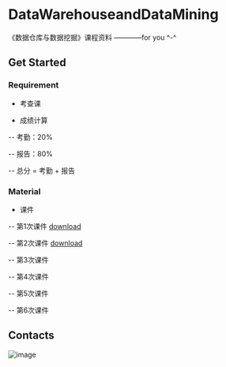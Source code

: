# DataWarehouseandDataMining
《数据仓库与数据挖掘》课程资料     ————for you ^-^

## Get Started

### Requirement

- 考查课

- 成绩计算

-- 考勤：20%

-- 报告：80%

-- 总分 = 考勤 + 报告

### Material

- 课件

-- 第1次课件 [download](https://ren98feng.github.io/attachments/DWDM-20200912a.pdf)

-- 第2次课件 [download](https://ren98feng.github.io/attachments/DWDM-20200912b.pdf)

-- 第3次课件

-- 第4次课件

-- 第5次课件

-- 第6次课件

## Contacts

![image](https://ren98feng.github.io/attachments/link.png)